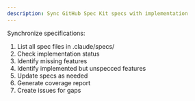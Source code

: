 ```yaml
---
description: Sync GitHub Spec Kit specs with implementation
---
```


Synchronize specifications:
1. List all spec files in .claude/specs/
2. Check implementation status
3. Identify missing features
4. Identify implemented but unspecced features
5. Update specs as needed
6. Generate coverage report
7. Create issues for gaps
